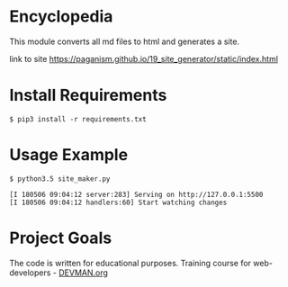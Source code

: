 # Encyclopedia

This module converts all md files to html and generates a site.

link to site https://paganism.github.io/19_site_generator/static/index.html

# Install Requirements
```
$ pip3 install -r requirements.txt
```
# Usage Example
```
$ python3.5 site_maker.py

[I 180506 09:04:12 server:283] Serving on http://127.0.0.1:5500
[I 180506 09:04:12 handlers:60] Start watching changes
```
# Project Goals

The code is written for educational purposes. Training course for web-developers - [DEVMAN.org](https://devman.org)
